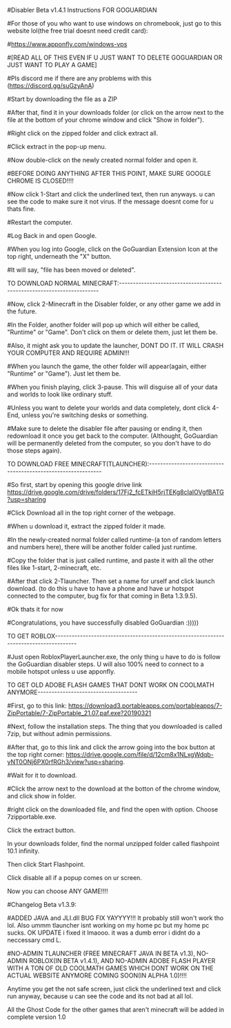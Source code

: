 #Disabler Beta v1.4.1 Instructions FOR GOGUARDIAN

#For those of you who want to use windows on chromebook, just go to this website lol(the free trial doesnt need credit card):

#https://www.apponfly.com/windows-vps

#[READ ALL OF THIS EVEN IF U JUST WANT TO DELETE GOGUARDIAN OR JUST WANT TO PLAY A GAME]

#Pls discord me if there are any problems with this (https://discord.gg/suGzyAnA)

#Start by downloading the file as a ZIP

#After that, find it in your downloads folder (or click on the arrow next to the file at the bottom of your chrome window and click "Show in folder").

#Right click on the  zipped folder and click extract all.

#Click extract in the pop-up menu.

#Now double-click on the newly created normal folder and open it.

#BEFORE DOING ANYTHING AFTER THIS POINT, MAKE SURE GOOGLE CHROME IS CLOSED!!!!

#Now click 1-Start and click the underlined text, then run anyways. u can see the code to make sure it not virus. If the message doesnt come for u thats fine.

#Restart the computer.

#Log Back in and open Google.

#When you log into Google, click on the GoGuardian Extension Icon at the top right, underneath the "X" button.

#It will say, "file has been moved or deleted".

TO DOWNLOAD NORMAL MINECRAFT:----------------------------------------------------------------------

#Now, click 2-Minecraft in the Disabler folder, or any other game we add in the future.

#In the Folder, another folder will pop up which will either be called, "Runtime" or "Game". Don't click on them or delete them, just let them be.

#Also, it might ask you to update the launcher, DONT DO IT. IT WILL CRASH YOUR COMPUTER AND REQUIRE ADMIN!!!

#When you launch the game, the other folder will appear(again, either "Runtime" or "Game"). Just let them be.

#When you finish playing, click 3-pause. This will disguise all of your data and worlds to look like ordinary stuff.

#Unless you want to delete your worlds and data completely, dont click 4-End, unless you're switching desks or something.

#Make sure to delete the disabler file after pausing or ending it, then redownload it once you get back to the computer. (Althought, GoGuardian will be permanently deleted from the computer, so you don't have to do those steps again).

TO DOWNLOAD FREE MINECRAFT(TLAUNCHER):-------------------------------------------------------------

#So first, start by opening this google drive link https://drive.google.com/drive/folders/17Fj2_fcETkiH5rjTEKg8cIaIOVgfBATG?usp=sharing

#Click Download all in the top right corner of the webpage.

#When u download it, extract the zipped folder it made.

#In the newly-created normal folder called runtime-(a ton of random letters and numbers here), there will be another folder called just runtime.

#Copy the folder that is just called runtime, and paste it with all the other files like 1-start, 2-minecraft, etc.

#After that click 2-Tlauncher. Then set a name for urself and click launch download. (to do this u have to have a phone and have ur hotspot connected to the computer, bug fix for that coming in Beta 1.3.9.5).

#Ok thats it for now

#Congratulations, you have successfully disabled GoGuardian :)))))

TO GET ROBLOX--------------------------------------------------------------------------------------

#Just open RobloxPlayerLauncher.exe, the only thing u have to do is follow the GoGuardian disabler steps. U will also 100% need to connect to a mobile hotspot unless u use apponfly.

TO GET OLD ADOBE FLASH GAMES THAT DONT WORK ON COOLMATH ANYMORE------------------------------------

#First, go to this link: https://download3.portableapps.com/portableapps/7-ZipPortable/7-ZipPortable_21.07.paf.exe?20190321

#Next, follow the installation steps. The thing that you downloaded is called 7zip, but without admin permissions.

#After that, go to this link and click the arrow going into the box button at the top right corner: https://drive.google.com/file/d/12cm8x1NLxgWdqb-yNT0ONj6PX0rfRGh3/view?usp=sharing.

#Wait for it to download.

#Click the arrow next to the download at the botton of the chrome window, and click show in folder.

#right click on the downloaded file, and find the open with option. Choose 7zipportable.exe.

Click the extract button.

In your downloads folder, find the normal unzipped folder called flashpoint 10.1 infinity.

Then click Start Flashpoint.

Click disable all if a popup comes on ur screen.

Now you can choose ANY GAME!!!!

#Changelog Beta v1.3.9:

#ADDED JAVA and JLI.dll BUG FIX YAYYYY!!! It probably still won't work tho lol. Also ummm tlauncher isnt working on my home pc but my home pc sucks. OK UPDATE i fixed it lmaooo. it was a dumb error i didnt do a neccessary cmd L.

#NO-ADMIN TLAUNCHER (FREE MINECRAFT JAVA IN BETA v1.3), NO-ADMIN ROBLOX(IN BETA v1.4.1), AND NO-ADMIN ADOBE FLASH PLAYER WITH A TON OF OLD COOLMATH GAMES WHICH DONT WORK ON THE ACTUAL WEBSITE ANYMORE COMING SOON(IN ALPHA 1.0)!!!!

Anytime you get the not safe screen, just click the underlined text and click run anyway, because u can see the code and its not bad at all lol.

All the Ghost Code for the other games that aren't minecraft will be added in complete version 1.0
